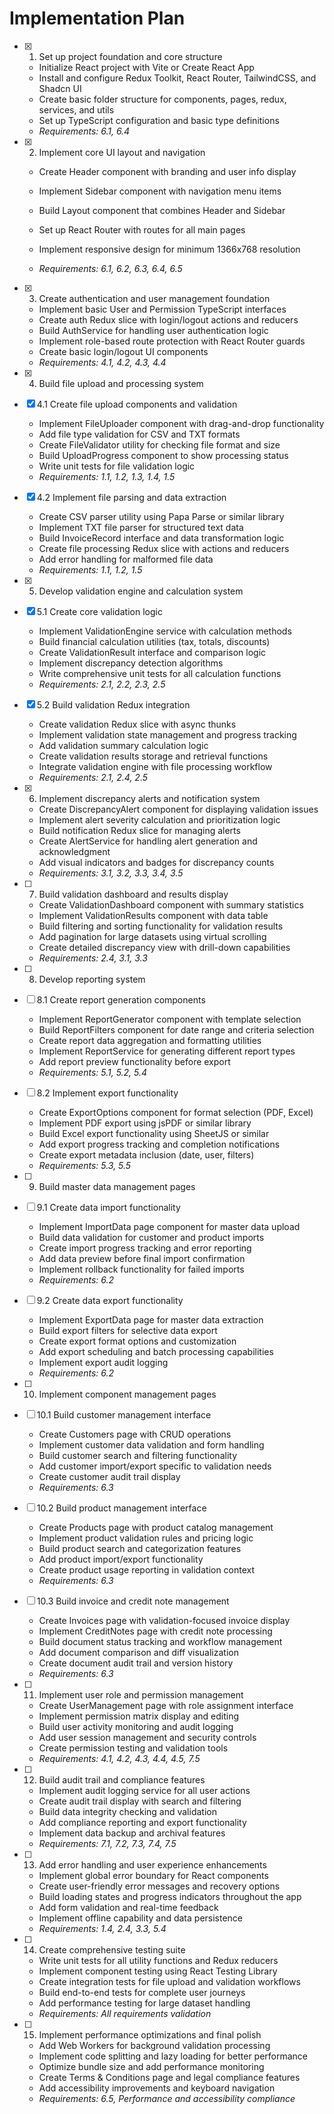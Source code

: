 # Implementation Plan

- [x] 1. Set up project foundation and core structure

  - Initialize React project with Vite or Create React App
  - Install and configure Redux Toolkit, React Router, TailwindCSS, and Shadcn UI
  - Create basic folder structure for components, pages, redux, services, and utils
  - Set up TypeScript configuration and basic type definitions
  - _Requirements: 6.1, 6.4_

- [x] 2. Implement core UI layout and navigation

  - Create Header component with branding and user info display
  - Implement Sidebar component with navigation menu items
  - Build Layout component that combines Header and Sidebar
  - Set up React Router with routes for all main pages

  - Implement responsive design for minimum 1366x768 resolution
  - _Requirements: 6.1, 6.2, 6.3, 6.4, 6.5_

- [x] 3. Create authentication and user management foundation

  - Implement basic User and Permission TypeScript interfaces
  - Create auth Redux slice with login/logout actions and reducers
  - Build AuthService for handling user authentication logic
  - Implement role-based route protection with React Router guards
  - Create basic login/logout UI components
  - _Requirements: 4.1, 4.2, 4.3, 4.4_

- [x] 4. Build file upload and processing system

- [x] 4.1 Create file upload components and validation

  - Implement FileUploader component with drag-and-drop functionality
  - Add file type validation for CSV and TXT formats
  - Create FileValidator utility for checking file format and size
  - Build UploadProgress component to show processing status
  - Write unit tests for file validation logic
  - _Requirements: 1.1, 1.2, 1.3, 1.4, 1.5_

- [x] 4.2 Implement file parsing and data extraction

  - Create CSV parser utility using Papa Parse or similar library
  - Implement TXT file parser for structured text data
  - Build InvoiceRecord interface and data transformation logic
  - Create file processing Redux slice with actions and reducers
  - Add error handling for malformed file data
  - _Requirements: 1.1, 1.2, 1.5_

- [x] 5. Develop validation engine and calculation system

- [x] 5.1 Create core validation logic

  - Implement ValidationEngine service with calculation methods
  - Build financial calculation utilities (tax, totals, discounts)
  - Create ValidationResult interface and comparison logic
  - Implement discrepancy detection algorithms
  - Write comprehensive unit tests for all calculation functions
  - _Requirements: 2.1, 2.2, 2.3, 2.5_

- [x] 5.2 Build validation Redux integration

  - Create validation Redux slice with async thunks
  - Implement validation state management and progress tracking
  - Add validation summary calculation logic
  - Create validation results storage and retrieval functions
  - Integrate validation engine with file processing workflow
  - _Requirements: 2.1, 2.4, 2.5_

- [x] 6. Implement discrepancy alerts and notification system

  - Create DiscrepancyAlert component for displaying validation issues
  - Implement alert severity calculation and prioritization logic
  - Build notification Redux slice for managing alerts
  - Create AlertService for handling alert generation and acknowledgment
  - Add visual indicators and badges for discrepancy counts
  - _Requirements: 3.1, 3.2, 3.3, 3.4, 3.5_

- [ ] 7. Build validation dashboard and results display

  - Create ValidationDashboard component with summary statistics
  - Implement ValidationResults component with data table
  - Build filtering and sorting functionality for validation results
  - Add pagination for large datasets using virtual scrolling
  - Create detailed discrepancy view with drill-down capabilities
  - _Requirements: 2.4, 3.1, 3.3_


- [ ] 8. Develop reporting system
- [ ] 8.1 Create report generation components

  - Implement ReportGenerator component with template selection
  - Build ReportFilters component for date range and criteria selection
  - Create report data aggregation and formatting utilities
  - Implement ReportService for generating different report types
  - Add report preview functionality before export
  - _Requirements: 5.1, 5.2, 5.4_

- [ ] 8.2 Implement export functionality

  - Create ExportOptions component for format selection (PDF, Excel)
  - Implement PDF export using jsPDF or similar library
  - Build Excel export functionality using SheetJS or similar
  - Add export progress tracking and completion notifications
  - Create export metadata inclusion (date, user, filters)
  - _Requirements: 5.3, 5.5_

- [ ] 9. Build master data management pages
- [ ] 9.1 Create data import functionality

  - Implement ImportData page component for master data upload
  - Build data validation for customer and product imports
  - Create import progress tracking and error reporting
  - Add data preview before final import confirmation
  - Implement rollback functionality for failed imports
  - _Requirements: 6.2_

- [ ] 9.2 Create data export functionality

  - Implement ExportData page for master data extraction
  - Build export filters for selective data export
  - Create export format options and customization
  - Add export scheduling and batch processing capabilities
  - Implement export audit logging
  - _Requirements: 6.2_

- [ ] 10. Implement component management pages
- [ ] 10.1 Build customer management interface

  - Create Customers page with CRUD operations
  - Implement customer data validation and form handling
  - Build customer search and filtering functionality
  - Add customer import/export specific to validation needs
  - Create customer audit trail display
  - _Requirements: 6.3_

- [ ] 10.2 Build product management interface

  - Create Products page with product catalog management
  - Implement product validation rules and pricing logic
  - Build product search and categorization features
  - Add product import/export functionality
  - Create product usage reporting in validation context
  - _Requirements: 6.3_

- [ ] 10.3 Build invoice and credit note management

  - Create Invoices page with validation-focused invoice display
  - Implement CreditNotes page with credit note processing
  - Build document status tracking and workflow management
  - Add document comparison and diff visualization
  - Create document audit trail and version history
  - _Requirements: 6.3_

- [ ] 11. Implement user role and permission management

  - Create UserManagement page with role assignment interface
  - Implement permission matrix display and editing
  - Build user activity monitoring and audit logging
  - Add user session management and security controls
  - Create permission testing and validation tools
  - _Requirements: 4.1, 4.2, 4.3, 4.4, 4.5, 7.5_

- [ ] 12. Build audit trail and compliance features

  - Implement audit logging service for all user actions
  - Create audit trail display with search and filtering
  - Build data integrity checking and validation
  - Add compliance reporting and export functionality
  - Implement data backup and archival features
  - _Requirements: 7.1, 7.2, 7.3, 7.4, 7.5_

- [ ] 13. Add error handling and user experience enhancements

  - Implement global error boundary for React components
  - Create user-friendly error messages and recovery options
  - Build loading states and progress indicators throughout the app
  - Add form validation and real-time feedback
  - Implement offline capability and data persistence
  - _Requirements: 1.4, 2.4, 3.3, 5.4_

- [ ] 14. Create comprehensive testing suite

  - Write unit tests for all utility functions and Redux reducers
  - Implement component testing using React Testing Library
  - Create integration tests for file upload and validation workflows
  - Build end-to-end tests for complete user journeys
  - Add performance testing for large dataset handling
  - _Requirements: All requirements validation_

- [ ] 15. Implement performance optimizations and final polish
  - Add Web Workers for background validation processing
  - Implement code splitting and lazy loading for better performance
  - Optimize bundle size and add performance monitoring
  - Create Terms & Conditions page and legal compliance features
  - Add accessibility improvements and keyboard navigation
  - _Requirements: 6.5, Performance and accessibility compliance_
